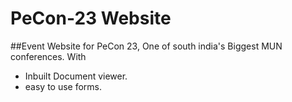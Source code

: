 # PeCon-23 Website
##Event Website for PeCon 23, One of south india's Biggest MUN conferences.
With
- Inbuilt Document viewer.
- easy to use forms.
